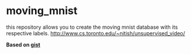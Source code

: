 # moving_mnist
this repository allows you to create the moving mnist database with its respective labels. http://www.cs.toronto.edu/~nitish/unsupervised_video/

**Based on [gist](https://gist.github.com/tencia/afb129122a64bde3bd0c)**
